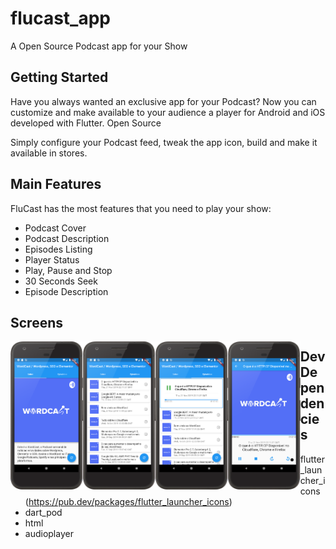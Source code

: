 # flucast_app

A Open Source Podcast app for your Show

## Getting Started

Have you always wanted an exclusive app for your Podcast? Now you can customize and make available to your audience a player for Android and iOS developed with Flutter. Open Source

Simply configure your Podcast feed, tweak the app icon, build and make it available in stores.

## Main Features

FluCast has the most features that you need to play your show:

- Podcast Cover
- Podcast Description
- Episodes Listing
- Player Status
- Play, Pause and Stop
- 30 Seconds Seek
- Episode Description

## Screens

<img align="left" width="23%" src="docs/home.png">
<img align="left" width="23%" src="docs/episodes.png">
<img align="left" width="23%" src="docs/playing.png">
<img align="left" width="23%" src="docs/details.png">

## Dev Dependencies

- flutter_launcher_icons (https://pub.dev/packages/flutter_launcher_icons)
- dart_pod
- html
- audioplayer